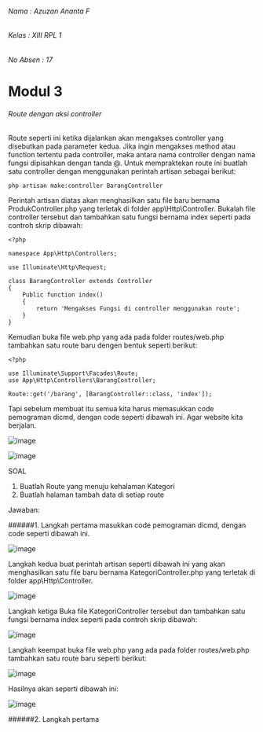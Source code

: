 ###### Nama : Azuzan Ananta F
###### Kelas : XIII RPL 1
###### No Absen : 17 

# Modul 3

###### Route dengan aksi controller
Route seperti ini ketika dijalankan akan mengakses controller yang disebutkan pada 
parameter kedua. Jika ingin mengakses method atau function tertentu pada controller, maka 
antara nama controller dengan nama fungsi dipisahkan dengan tanda @. Untuk 
mempraktekan route ini buatlah satu controller dengan menggunakan perintah artisan sebagai 
berikut:
```
php artisan make:controller BarangController
```

Perintah artisan diatas 
akan menghasilkan satu file baru bernama ProdukController.php yang terletak di folder 
app\Http\Controller. Bukalah file controller tersebut dan tambahkan satu fungsi bernama 
index seperti pada controh skrip dibawah:
```
<?php

namespace App\Http\Controllers;

use Illuminate\Http\Request;

class BarangController extends Controller
{
    Public function index()
    {
        return 'Mengakses Fungsi di controller menggunakan route';
    }
}
```

Kemudian buka file web.php yang ada pada folder routes/web.php tambahkan satu route baru 
dengen bentuk seperti berikut:
```
<?php

use Illuminate\Support\Facades\Route;
use App\Http\Controllers\BarangController;

Route::get('/barang', [BarangController::class, 'index']);
```

Tapi sebelum membuat itu semua kita harus memasukkan code pemograman dicmd, dengan code seperti dibawah ini. Agar website kita berjalan.

![image](https://user-images.githubusercontent.com/109930500/182089881-6126a9b1-a89f-498c-a577-14ce26ea008c.png)

![image](https://user-images.githubusercontent.com/109930500/182091014-e9e347ad-d65c-4650-97b8-8c1c4db62093.png)

SOAL
1. Buatlah Route yang menuju kehalaman Kategori
2. Buatlah halaman tambah data di setiap route

Jawaban:

######1. 
Langkah pertama masukkan code pemograman dicmd, dengan code seperti dibawah ini.

![image](https://user-images.githubusercontent.com/109930500/182089881-6126a9b1-a89f-498c-a577-14ce26ea008c.png)

Langkah kedua buat perintah artisan seperti dibawah ini yang akan menghasilkan satu file baru bernama KategoriController.php 
yang terletak di folder app\Http\Controller. 

![image](https://user-images.githubusercontent.com/109930500/182093502-da870689-ffe6-4576-b581-3399066d90a8.png)

Langkah ketiga Buka file KategoriController tersebut dan tambahkan satu fungsi bernama 
index seperti pada controh skrip dibawah:

![image](https://user-images.githubusercontent.com/109930500/182094141-e57fa2cb-e836-4466-b313-76ad146cd633.png)

Langkah keempat buka file web.php yang ada pada folder routes/web.php tambahkan satu route baru 
seperti berikut:

![image](https://user-images.githubusercontent.com/109930500/182095505-7f864246-c9b0-4fb0-84c7-c8aa28002dc7.png)

Hasilnya akan seperti dibawah ini:

![image](https://user-images.githubusercontent.com/109930500/182096176-f0c78a34-3864-4f35-afcd-3ad14ade5eaf.png)

######2. 
Langkah pertama
